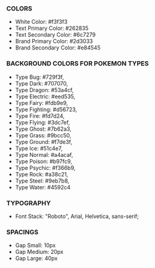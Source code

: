### COLORS
- White Color: #f3f3f3
- Text Primary Color: #262835
- Text Secondary Color: #6c7279
- Brand Primary Color: #2d3033
- Brand Secondary Color: #e84545

### BACKGROUND COLORS FOR POKEMON TYPES
- Type Bug: #729f3f,
- Type Dark: #707070,
- Type Dragon: #53a4cf,
- Type Electric: #eed535,
- Type Fairy: #fdb9e9,
- Type Fighting: #d56723,
- Type Fire: #fd7d24,
- Type Flying: #3dc7ef,
- Type Ghost: #7b62a3,
- Type Grass: #9bcc50,
- Type Ground: #f7de3f,
- Type Ice: #51c4e7,
- Type Normal: #a4acaf,
- Type Poison: #b97fc9,
- Type Psychic: #f366b9,
- Type Rock: #a38c21,
- Type Steel: #9eb7b8,
- Type Water: #4592c4

### TYPOGRAPHY
- Font Stack: "Roboto", Arial, Helvetica, sans-serif;

###  SPACINGS
- Gap Small: 10px
- Gap Medium: 20px
- Gap Large: 40px